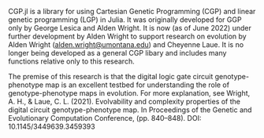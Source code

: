 CGP.jl is a library for using Cartesian Genetic Programming (CGP) and linear genetic programming (LGP) in Julia. 
It was originally developed for GGP only by George Lesica and Alden Wright.  It is now (as of June 2022)
under further development by Alden Wright to support research on evolution by Alden Wright (alden.wright@umontana.edu) 
and Cheyenne Laue.  It is no longer being developed as a general CGP libary and includes many functions relative only
to this research.

The premise of this research is that the digital logic gate circuit genotype-phenotype map is an excellent testbed
for understanding the role of genotype-phenotype maps in evolution.  For more explanation, see
Wright, A. H., & Laue, C. L. (2021). Evolvability and complexity properties of the digital circuit genotype-phenotype map.
In Proceedings of the Genetic and Evolutionary Computation Conference, (pp. 840–848). DOI: 10.1145/3449639.3459393
